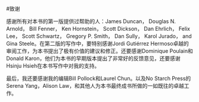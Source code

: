 #致谢

感谢所有对本书的第一版提供过帮助的人：James Duncan， Douglas N. Arnold， Bill Fenner， Ken Hornstein， Scott Dickson， Dan Ehrlich， Felix Lee， Scott Schwartz， Gregory P. Smith， Dan Sully， Karol Jurado， and Gina Steele。在第二版的写作中，要特别感谢Jordi Gutiérrez Hermoso卓越的审阅工作，为本书提出了极有价值的建议和修正。还要感谢Dominique Poulain和Donald Karon，他们为本书的早期版本提出了非常好的反馈意见，还要感谢Hsinju Hsieh在本书写作中对我的支持。

最后，我还要感谢我的编辑Bill Pollock和Laurel Chun。以及No Starch Press的Serena Yang，Alison Law，和其他人为本书最终成书所做的一如既往的卓越工作。